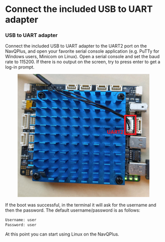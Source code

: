 # Connect the included USB to UART adapter

### USB to UART adapter

Connect the included USB to UART adapter to the UART2 port on the NavQPlus, and open your favorite serial console application (e.g. PuTTy for Windows users, Minicom on Linux). Open a serial console and set the baud rate to 115200. If there is no output on the screen, try to press enter to get a log-in prompt.

<figure><img src="../../.gitbook/assets/image.png" alt=""><figcaption></figcaption></figure>

If the boot was successful, in the terminal it will ask for the username and then the password. The default username/password is as follows:&#x20;

```
Username: user 
Password: user 
```

At this point you can start using Linux on the NavQPlus.
